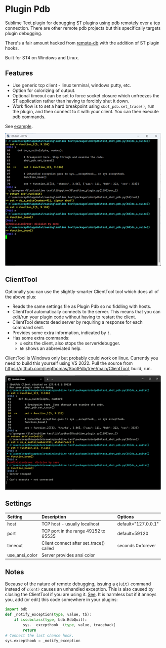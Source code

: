 # Plugin Pdb

Sublime Text plugin for debugging ST plugins using pdb remotely over a tcp
connection. There are other remote pdb projects but this specifically targets
plugin debugging.

There's a fair amount hacked from [remote-db](https://github.com/ionelmc/python-remote-pdb)
with the addition of ST plugin hooks.

Built for ST4 on Windows and Linux.

## Features

- Use generic tcp client - linux terminal, windows putty, etc.
- Option for colorizing of output.
- Optional timeout can be set to force socket closure which unfreezes the ST application rather
  than having to forcibly shut it down.
- Work flow is to set a hard breakpoint using `sbot_pdb.set_trace()`, run the plugin,
  and then connect to it with your client. You can then execute pdb commands.

See [example](https://github.com/cepthomas/SbotPdb/blob/main/test_sbot_pdb.py).

![Plugin Pdb](cli1.png)


## ClientTool

Optionally you can use the slightly-smarter ClientTool tool which does all of the above plus:
- Reads the same settings file as Plugin Pdb so no fiddling with hosts.
- ClientTool automatically connects to the server. This means that you can edit/run your plugin code
  without having to restart the client.
- ClientTool detects dead server by requiring a response for each command sent.
- Provides some extra information, indicated by `!`.
- Has some extra commands:
  - `x` exits the client, also stops the server/debugger.
  - `hh` shows an abbreviated help.

ClientTool is Windows only but probably could work on linux.
Currently you need to build this yourself using VS 2022. Pull the source from
https://github.com/cepthomas/SbotPdb/tree/main/ClientTool, build, run.


![ClientTool](cli2.png)

## Settings

| Setting        | Description                              | Options                     |
| :--------      | :-------                                 | :------                     |
| host           | TCP host - usually localhost             | default="127.0.0.1"         |
| port           | TCP port in the range 49152 to 65535     | default=59120               |
| timeout        | Client connect after set_trace() called  | seconds 0=forever           |
| use_ansi_color | Server provides ansi color               |                             |

## Notes

Because of the nature of remote debugging, issuing a `q(uit)` command instead of `c(ont)` causes
an unhandled exception. This is also caused by closing the ClientTool if you are using it.
[See](https://stackoverflow.com/a/34936583).
It is harmless but if it annoys you, add (or edit) this code somewhere in your plugins:

```python
import bdb
def _notify_exception(type, value, tb):
    if issubclass(type, bdb.BdbQuit):
        sys.__excepthook__(type, value, traceback)
        return
# Connect the last chance hook.
sys.excepthook = _notify_exception
```
